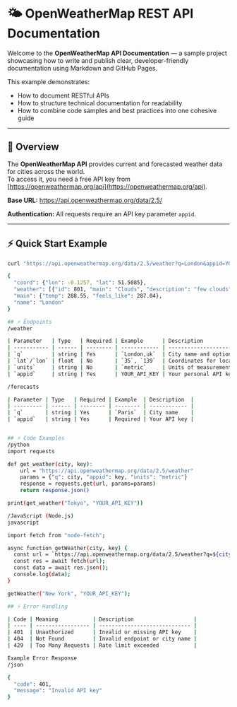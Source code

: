 # 🌤️ OpenWeatherMap REST API Documentation

Welcome to the **OpenWeatherMap API Documentation** — a sample project showcasing how to write and publish clear, developer-friendly documentation using Markdown and GitHub Pages.

This example demonstrates:
- How to document RESTful APIs  
- How to structure technical documentation for readability  
- How to combine code samples and best practices into one cohesive guide  

---

## 🚀 Overview
The **OpenWeatherMap API** provides current and forecasted weather data for cities across the world.  
To access it, you need a free API key from [https://openweathermap.org/api](https://openweathermap.org/api).

**Base URL:**
https://api.openweathermap.org/data/2.5/

**Authentication:**
All requests require an API key parameter `appid`.

---

## ⚡ Quick Start Example

```bash
curl "https://api.openweathermap.org/data/2.5/weather?q=London&appid=YOUR_API_KEY"

{
  "coord": {"lon": -0.1257, "lat": 51.5085},
  "weather": [{"id": 801, "main": "Clouds", "description": "few clouds"}],
  "main": {"temp": 288.55, "feels_like": 287.04},
  "name": "London"
}

## ⚡ Endpoints
/weather

| Parameter   | Type   | Required | Example      | Description                         |
| ----------- | ------ | -------- | ------------ | ----------------------------------- |
| `q`         | string | Yes      | `London,uk`  | City name and optional country code |
| `lat`/`lon` | float  | No       | `35`, `139`  | Coordinates for location            |
| `units`     | string | No       | `metric`     | Units of measurement                |
| `appid`     | string | Yes      | YOUR_API_KEY | Your personal API key               |

/forecasts

| Parameter | Type   | Required | Example  | Description  |
| --------- | ------ | -------- | -------- | ------------ |
| `q`       | string | Yes      | `Paris`  | City name    |
| `appid`   | string | Yes      | Required | Your API key |


## ⚡ Code Examples
/python
import requests

def get_weather(city, key):
    url = "https://api.openweathermap.org/data/2.5/weather"
    params = {"q": city, "appid": key, "units": "metric"}
    response = requests.get(url, params=params)
    return response.json()

print(get_weather("Tokyo", "YOUR_API_KEY"))

/JavaScript (Node.js)
javascript

import fetch from "node-fetch";

async function getWeather(city, key) {
  const url = `https://api.openweathermap.org/data/2.5/weather?q=${city}&appid=${key}&units=metric`;
  const res = await fetch(url);
  const data = await res.json();
  console.log(data);
}

getWeather("New York", "YOUR_API_KEY");

## ⚡ Error Handling

| Code | Meaning           | Description                   |
| ---- | ----------------- | ----------------------------- |
| 401  | Unauthorized      | Invalid or missing API key    |
| 404  | Not Found         | Invalid endpoint or city name |
| 429  | Too Many Requests | Rate limit exceeded           |

Example Error Response
/json

{
  "code": 401,
  "message": "Invalid API key"
}

